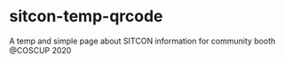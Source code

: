# sitcon-temp-qrcode
A temp and simple page about SITCON information for community booth @COSCUP 2020 
